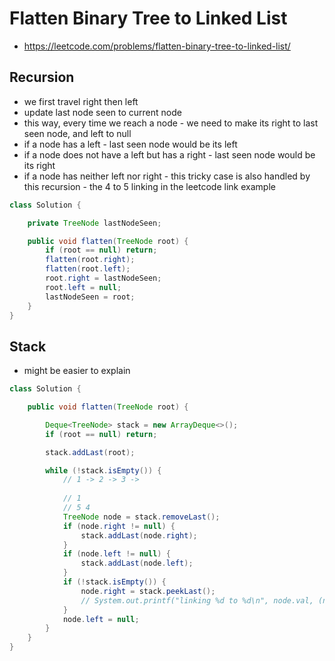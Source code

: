 # Flatten Binary Tree to Linked List

- https://leetcode.com/problems/flatten-binary-tree-to-linked-list/

## Recursion

- we first travel right then left
- update last node seen to current node
- this way, every time we reach a node - we need to make its right to last seen node, and left to null
- if a node has a left - last seen node would be its left
- if a node does not have a left but has a right - last seen node would be its right
- if a node has neither left nor right - this tricky case is also handled by this recursion - the 4 to 5 linking in the leetcode link example

```java
class Solution {

    private TreeNode lastNodeSeen;

    public void flatten(TreeNode root) {
        if (root == null) return;
        flatten(root.right);
        flatten(root.left);
        root.right = lastNodeSeen;
        root.left = null;
        lastNodeSeen = root;
    }
}
```

## Stack

- might be easier to explain

```java
class Solution {

    public void flatten(TreeNode root) {

        Deque<TreeNode> stack = new ArrayDeque<>();
        if (root == null) return;

        stack.addLast(root);

        while (!stack.isEmpty()) {
            // 1 -> 2 -> 3 -> 
            
            // 1
            // 5 4
            TreeNode node = stack.removeLast();
            if (node.right != null) {
                stack.addLast(node.right);
            }
            if (node.left != null) {
                stack.addLast(node.left);
            }
            if (!stack.isEmpty()) {
                node.right = stack.peekLast();
                // System.out.printf("linking %d to %d\n", node.val, (node.right == null ? null : node.right.val));
            }
            node.left = null;
        }
    }
}
```
